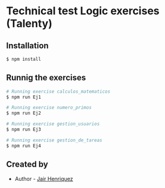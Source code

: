 # Technical test Logic exercises (Talenty)

## Installation

```bash
$ npm install
```

## Runnig the exercises

```bash
# Running exercise calculos_matematicos
$ npm run Ej1

# Running exercise numero_primos
$ npm run Ej2

# Running exercise gestion_usuarios
$ npm run Ej3

# Running exercise gestion_de_tareas
$ npm run Ej4

```
## Created by

- Author - [Jair Henriquez](https://github.com/Jayh03)
  
